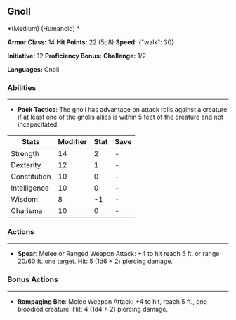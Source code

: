 ## Gnoll
*(Medium) (Humanoid) *

**Armor Class:** 14
**Hit Points:** 22 (5d8)
**Speed:** {"walk": 30}

**Initiative:** 12
**Proficiency Bonus:**
**Challenge:** 1/2

**Languages:** Gnoll

### Abilities
 --- 
- **Pack Tactics**: The gnoll has advantage on attack rolls against a creature if at least one of the gnolls allies is within 5 feet of the creature and not incapacitated.



| Stats | Modifier | Stat | Save
| ---- | ---- | ---- | ---- |
| Strength | 14 | 2 | - |
| Dexterity | 12 | 1 | - |
| Constitution | 10 | 0 | - |
| Intelligence | 10 | 0 | - |
| Wisdom | 8 | -1 | - |
| Charisma | 10 | 0 | - |

### Actions
 --- 
- **Spear**: Melee or Ranged Weapon Attack: +4 to hit  reach 5 ft. or range 20/60 ft.  one target. Hit: 5 (1d6 + 2) piercing damage.

### Bonus Actions
 --- 
- **Rampaging Bite**: Melee Weapon Attack: +4 to hit, reach 5 ft., one bloodied creature. Hit: 4 (1d4 + 2) piercing damage.

